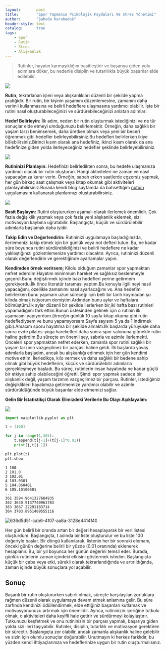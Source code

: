 ```yaml
---
layout:       post
title:        "Spor Yapmanın Psikolojik Faydaları Ve Stres Yönetimi"
author:       "Şuheda Karabudak"
header-style: text
catalog:      true
tags:
    - Spor
    - Rutin
    - Stres
    - Alışkanlık
---
```



> Rutinler, hayatın karmaşıklığını basitleştirir ve başarıya giden yolu adımlara döker, bu nedenle disiplin ve tutarlılıkla büyük başarılar elde edilebilir.

![](https://i.pinimg.com/564x/bc/5c/25/bc5c25fae9213bf599f92912770b2846.jpg)

**Rutin**, tekrarlanan işleri veya alışkanlıkları düzenli bir şekilde yapma pratiğidir. Bir rutin, bir kişinin yaşamını düzenlemesine, zamanını daha verimli kullanmasına ve belirli hedeflere ulaşmasına yardımcı olabilir. İşte bir rutini nasıl oluşturabileceğinizi ve sürdürebileceğinizi anlatan adımlar:

**Hedef Belirleyin:** İlk adım, neden bir rutin oluşturmak istediğinizi ve ne tür sonuçlar elde etmeyi umduğunuzu belirlemektir. Örneğin, daha sağlıklı bir yaşam tarzı benimsemek, daha üretken olmak veya yeni bir beceri öğrenmek gibi hedefler belirleyebilirsiniz.Bu hedefleri belirlerken ikiye bölebilirsiniz.Birinci kısım olarak ana hedefiniz, ikinci kısım olarak da ana hedefinize giden yolda ilerleyeceğiniz hedefler şeklinde belirleyebilirsiniz.

![](https://i.pinimg.com/564x/bc/72/8a/bc728a292c3bb4191ab583f800531020.jpg)

**Rutininizi Planlayın:** Hedefinizi belirledikten sonra, bu hedefe ulaşmanıza yardımcı olacak bir rutin oluşturun. Hangi aktiviteleri ne zaman ve nasıl yapacağınıza karar verin. Örneğin, sabah erken saatlerde egzersiz yapmak, her gün birkaç saat çalışmak veya kitap okumak gibi aktiviteleri planlayabilirsiniz.Burada kendi blog sayfamda da bahsettiğim [notion](https://suhedakarabudak.github.io/2023/03/30/notion-uygulamasi/) uygulamasını kullanarak planlarınızı oluşturabilirsiniz.

![](https://i.pinimg.com/564x/18/0e/2b/180e2b8da5b10a123d420416147d1e9d.jpg)

**Basit Başlayın:** Rutini oluştururken aşamalı olarak ilerlemek önemlidir. Çok fazla değişiklik yapmak veya çok fazla yeni alışkanlık eklemek, sizi motivasyon kaybına uğratabilir. Başlangıçta, küçük ve sürdürülebilir adımlarla başlamak daha iyidir.

**Takip Edin ve Değerlendirin:** Rutininizi uygulamaya başladığınızda, ilerlemenizi takip etmek için bir günlük veya not defteri tutun. Bu, ne kadar süre boyunca rutini sürdürebildiğinizi ve belirli hedeflere ne kadar yaklaştığınızı gözlemlemenize yardımcı olacaktır. Ayrıca, rutininizi düzenli olarak değerlendirin ve gerektiğinde ayarlamalar yapın.

**Kendimden örnek verirsem;** Kilolu olduğum zamanlar spor yapmaktan nefret ederdim.Hayatım mininmum hareket ve sağlıksız beslenmeyle geçerdi.Bunu değiştirmek içinde bazı hedefleri yerine getirmem gerekiyordu.İlk önce literatür taraması yaptım.Bu konuyla ilgili neyi nasıl yapacağımı, özellikle zamanımı nasıl ayarlacağımı vs. Ana hedefimi belirlerken bunu yapmam uzun süreceği için belli bir tarih koymadan şu kiloda olmak istiyorum demiştim.Ardından bunu aylar ve haftalara bölmüştüm.İlk aylar düzenli bir şekilde ilerlerken bir,iki hafta bazı rutinleri yapamadığımı fark ettim.Bunun üstesinden gelmek için o rutinin ilk aşamasını yapıyordum.(örneğin günlük 10 sayfa kitap okuma gibi rutin hedeflediysem ve bunu yapamıyorsam.Sayfa sayısını 5 ya da 1 indirmek gibi).Amacım sporu hayatıma bir şekilde almaktı.İlk başlarda yürüyüşle daha sonra evde pilates-yoga hareketleri daha sonra spor salonuna gitmekle rutin haline getirdim.Bu süreçte en önemli şey, sabırla ve azimle ilerlemekti. Önceleri spor yapmaktan nefret ederken, zamanla spor rutini sağlıklı bir yaşam tarzının vazgeçilmez bir parçası haline geldi. İlk başlarda yavaş adımlarla başladım, ancak bu alışkanlığı edinmek için her gün kendimi motive ettim. İlerledikçe, kilo vermek ve daha sağlıklı bir bedene sahip olmak gibi büyük hedeflerim, küçük ve sürdürülebilir adımlarla gerçekleşmeye başladı. Bu süreç, rutinlerin insan hayatında ne kadar güçlü bir etkiye sahip olabileceğini öğretti. Şimdi spor yapmak sadece bir alışkanlık değil, yaşam tarzımın vazgeçilmez bir parçası. Rutinler, istediğimiz değişiklikleri hayatımıza getirmemize yardımcı olabilir ve azimle sürdürüldüğünde büyük başarılar elde etmemizi sağlar.

**Gelin Bir İstatistikçi Olarak Elimizdeki Verilerle Bu Olayı Açıklayalım:**

![](https://i.pinimg.com/564x/b3/d6/af/b3d6af32500243e98b7f1747d5f555a4.jpg)

```python
import matplotlib.pyplot as plt

t = [100]

for j in range(1,365):
    t.append(t[j-1]+(t[j-1]*0.01))
    print(j,t[j-1])

plt.plot(t)
plt.show
```
```
1 100
2 101.0
3 102.01
4 103.0301
5 104.060401
6 105.10100501
...
361 3594.9641327684935
362 3630.9137740961783
363 3667.22291183714
364 3703.8951409555116
```
![636d5d51-cab6-4f07-aa8a-3128e4414f40](https://github.com/suhedakarabudak/suhedakarabudak.github.io/assets/100937634/c00c11ab-02ef-456b-9939-ed85e04005cf)

Her gün belirli bir oranda artan bir değeri hesaplayarak bir veri listesi oluşturdum. Başlangıçta, t adında bir liste oluşturulur ve bu liste 100 değeriyle başlar. Bir döngü kullanılarak, listenin her bir sonraki elemanı, önceki günün değerine belirli bir yüzde (0.01 oranında) eklenerek hesaplanır. Bu, bir yıl boyunca her günün değerini temsil eder.
Burada, günlük rutinlerin zaman içindeki etkisini göstermek istedim. Başlangıçta küçük bir çaba veya etki, sürekli olarak tekrarlandığında ve artırıldığında, zaman içinde büyük sonuçlara yol açabilir.

Sonuç
--
Başarılı bir rutin oluştururken sabırlı olmak, süreçte karşılaşılan zorluklara rağmen düzenli olarak uygulamaya devam etmek anlamına gelir. Bu süre zarfında kendinizi ödüllendirmek, elde ettiğiniz başarıları kutlamak ve motivasyonunuzu artırmak için önemlidir. Ayrıca, rutininizin içeriğine tutkulu olmak, o aktiviteleri daha keyifli hale getirir ve sürdürmeyi kolaylaştırır. Tutkunuzu keşfetmek ve onu rutininizin bir parçası yapmak, başarıya giden yolda sizi ileri taşıyabilir.
Rutinler, disiplin, tutarlılık ve motivasyon gerektiren bir süreçtir. Başlangıçta zor olabilir, ancak zamanla alışkanlık haline gelebilir ve sizin için olumlu sonuçlar doğurabilir. Unutmayın ki herkes farklıdır, bu yüzden kendi ihtiyaçlarınıza ve hedeflerinize uygun bir rutin oluşturmalısınız.








